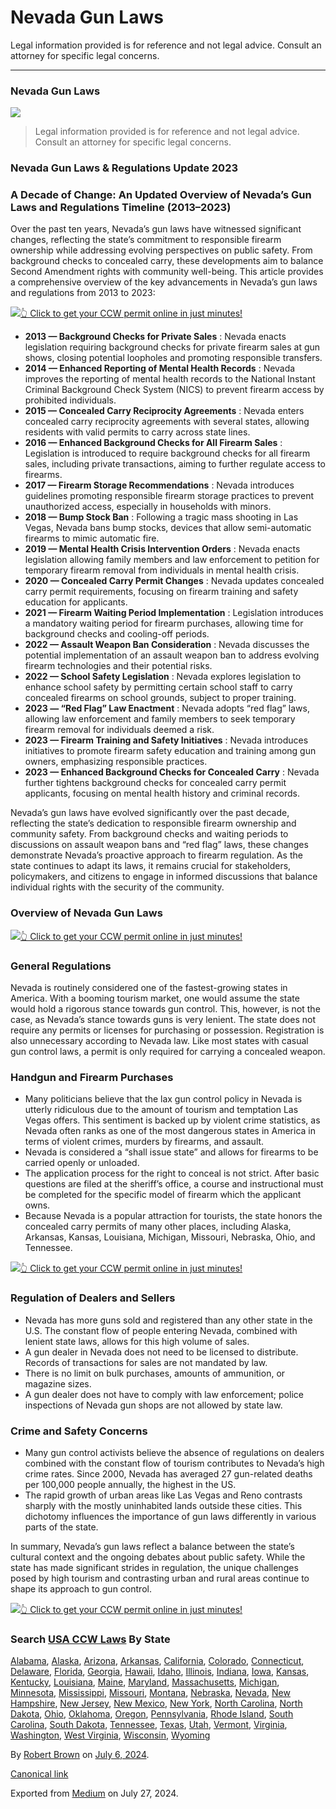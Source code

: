 # Nevada Gun Laws

Legal information provided is for reference and not legal advice. Consult an attorney for specific legal concerns. 

* * *

### Nevada Gun Laws

![](https://cdn-images-1.medium.com/max/1200/1*-V_-R9dktGWJHuesmWb9bQ.png)

> Legal information provided is for reference and not legal advice. Consult an attorney for specific legal concerns.

### Nevada Gun Laws & Regulations Update 2023

### A Decade of Change: An Updated Overview of Nevada’s Gun Laws and Regulations Timeline (2013–2023)

Over the past ten years, Nevada’s gun laws have witnessed significant changes, reflecting the state’s commitment to responsible firearm ownership while addressing evolving perspectives on public safety. From background checks to concealed carry, these developments aim to balance Second Amendment rights with community well-being. This article provides a comprehensive overview of the key advancements in Nevada’s gun laws and regulations from 2013 to 2023:

[![](https://cdn-images-1.medium.com/max/1200/1*aCmvRhaa5Xjz4zDZxHzAjg.png)](https://sndn.to/ccw)[👆 Click to get your CCW permit online in just minutes!](https://sndn.to/ccw)

  * **2013 — Background Checks for Private Sales** : Nevada enacts legislation requiring background checks for private firearm sales at gun shows, closing potential loopholes and promoting responsible transfers.
  * **2014 — Enhanced Reporting of Mental Health Records** : Nevada improves the reporting of mental health records to the National Instant Criminal Background Check System (NICS) to prevent firearm access by prohibited individuals.
  * **2015 — Concealed Carry Reciprocity Agreements** : Nevada enters concealed carry reciprocity agreements with several states, allowing residents with valid permits to carry across state lines.
  * **2016 — Enhanced Background Checks for All Firearm Sales** : Legislation is introduced to require background checks for all firearm sales, including private transactions, aiming to further regulate access to firearms.
  * **2017 — Firearm Storage Recommendations** : Nevada introduces guidelines promoting responsible firearm storage practices to prevent unauthorized access, especially in households with minors.
  * **2018 — Bump Stock Ban** : Following a tragic mass shooting in Las Vegas, Nevada bans bump stocks, devices that allow semi-automatic firearms to mimic automatic fire.
  * **2019 — Mental Health Crisis Intervention Orders** : Nevada enacts legislation allowing family members and law enforcement to petition for temporary firearm removal from individuals in mental health crisis.
  * **2020 — Concealed Carry Permit Changes** : Nevada updates concealed carry permit requirements, focusing on firearm training and safety education for applicants.
  * **2021 — Firearm Waiting Period Implementation** : Legislation introduces a mandatory waiting period for firearm purchases, allowing time for background checks and cooling-off periods.
  * **2022 — Assault Weapon Ban Consideration** : Nevada discusses the potential implementation of an assault weapon ban to address evolving firearm technologies and their potential risks.
  * **2022 — School Safety Legislation** : Nevada explores legislation to enhance school safety by permitting certain school staff to carry concealed firearms on school grounds, subject to proper training.
  * **2023 — “Red Flag” Law Enactment** : Nevada adopts “red flag” laws, allowing law enforcement and family members to seek temporary firearm removal for individuals deemed a risk.
  * **2023 — Firearm Training and Safety Initiatives** : Nevada introduces initiatives to promote firearm safety education and training among gun owners, emphasizing responsible practices.
  * **2023 — Enhanced Background Checks for Concealed Carry** : Nevada further tightens background checks for concealed carry permit applicants, focusing on mental health history and criminal records.



Nevada’s gun laws have evolved significantly over the past decade, reflecting the state’s dedication to responsible firearm ownership and community safety. From background checks and waiting periods to discussions on assault weapon bans and “red flag” laws, these changes demonstrate Nevada’s proactive approach to firearm regulation. As the state continues to adapt its laws, it remains crucial for stakeholders, policymakers, and citizens to engage in informed discussions that balance individual rights with the security of the community.

### Overview of Nevada Gun Laws

[![](https://cdn-images-1.medium.com/max/1200/1*TMCVgNoKp2NAtvLSAMkaJg.png)](https://sndn.to/ccw)[👆 Click to get your CCW permit online in just minutes!](https://sndn.to/ccw)

### General Regulations

Nevada is routinely considered one of the fastest-growing states in America. With a booming tourism market, one would assume the state would hold a rigorous stance towards gun control. This, however, is not the case, as Nevada’s stance towards guns is very lenient. The state does not require any permits or licenses for purchasing or possession. Registration is also unnecessary according to Nevada law. Like most states with casual gun control laws, a permit is only required for carrying a concealed weapon.

### Handgun and Firearm Purchases

  * Many politicians believe that the lax gun control policy in Nevada is utterly ridiculous due to the amount of tourism and temptation Las Vegas offers. This sentiment is backed up by violent crime statistics, as Nevada often ranks as one of the most dangerous states in America in terms of violent crimes, murders by firearms, and assault.
  * Nevada is considered a “shall issue state” and allows for firearms to be carried openly or unloaded.
  * The application process for the right to conceal is not strict. After basic questions are filed at the sheriff’s office, a course and instructional must be completed for the specific model of firearm which the applicant owns.
  * Because Nevada is a popular attraction for tourists, the state honors the concealed carry permits of many other places, including Alaska, Arkansas, Kansas, Louisiana, Michigan, Missouri, Nebraska, Ohio, and Tennessee.


[![](https://cdn-images-1.medium.com/max/1200/1*UmVcdbz7GlGdNVJMx2tkag.png)](https://sndn.to/ccw)[👆 Click to get your CCW permit online in just minutes!](https://sndn.to/ccw)

### Regulation of Dealers and Sellers

  * Nevada has more guns sold and registered than any other state in the U.S. The constant flow of people entering Nevada, combined with lenient state laws, allows for this high volume of sales.
  * A gun dealer in Nevada does not need to be licensed to distribute. Records of transactions for sales are not mandated by law.
  * There is no limit on bulk purchases, amounts of ammunition, or magazine sizes.
  * A gun dealer does not have to comply with law enforcement; police inspections of Nevada gun shops are not allowed by state law.



### Crime and Safety Concerns

  * Many gun control activists believe the absence of regulations on dealers combined with the constant flow of tourism contributes to Nevada’s high crime rates. Since 2000, Nevada has averaged 27 gun-related deaths per 100,000 people annually, the highest in the US.
  * The rapid growth of urban areas like Las Vegas and Reno contrasts sharply with the mostly uninhabited lands outside these cities. This dichotomy influences the importance of gun laws differently in various parts of the state.



In summary, Nevada’s gun laws reflect a balance between the state’s cultural context and the ongoing debates about public safety. While the state has made significant strides in regulation, the unique challenges posed by high tourism and contrasting urban and rural areas continue to shape its approach to gun control.

[![](https://cdn-images-1.medium.com/max/2560/1*aCmvRhaa5Xjz4zDZxHzAjg.png)](https://sndn.to/ccw)[👆 Click to get your CCW permit online in just minutes!](https://sndn.to/ccw)

### Search [USA CCW Laws](https://medium.com/shooting-safety-firearm-laws/usa-concealed-carry-weapon-laws-18f187538a4b) By State

[Alabama](https://gunpermitlaws.medium.com/alabama-concealed-carry-permit-gun-laws-b5c7b4344bd1), [Alaska](https://gunpermitlaws.medium.com/alaska-concealed-carry-gun-permit-laws-072aed8ba1f9), [Arizona](https://gunpermitlaws.medium.com/arizona-concealed-carry-gun-permit-laws-d592a10f1497), [Arkansas](https://gunpermitlaws.medium.com/arkansas-concealed-carry-gun-permit-laws-189069a29990), [California](https://gunpermitlaws.medium.com/california-concealed-carry-gun-permit-laws-77d11b72144e), [Colorado](https://gunpermitlaws.medium.com/colorado-concealed-carry-gun-permit-laws-e7218ae8da91), [Connecticut](https://gunpermitlaws.medium.com/connecticut-concealed-carry-gun-permit-laws-f02a502bc745), [Delaware](https://gunpermitlaws.medium.com/delaware-concealed-carry-gun-permit-laws-5168ca7061fe), [Florida](https://gunpermitlaws.medium.com/florida-concealed-carry-gun-permit-laws-3aa15d973382), [Georgia](https://gunpermitlaws.medium.com/georgia-concealed-carry-gun-permit-laws-6ea5a1141c13), [Hawaii](https://gunpermitlaws.medium.com/hawaii-concealed-carry-gun-permit-laws-e40ec91b467d), [Idaho](https://gunpermitlaws.medium.com/idaho-concealed-carry-gun-permit-laws-1b2ae1aa5e54), [Illinois](https://gunpermitlaws.medium.com/illinois-concealed-carry-gun-permit-laws-024ca7501502), [Indiana](https://gunpermitlaws.medium.com/indiana-concealed-carry-gun-permit-laws-c140707f2d2c), [Iowa](https://gunpermitlaws.medium.com/iowa-concealed-carry-gun-permit-laws-00385ac0a73e), [Kansas](https://gunpermitlaws.medium.com/kansas-concealed-carry-gun-permit-laws-b9c32916a2cc), [Kentucky](https://gunpermitlaws.medium.com/kentucky-concealed-carry-gun-permit-laws-2b85996f541d), [Louisiana](https://gunpermitlaws.medium.com/louisiana-concealed-carry-gun-permit-laws-bb14f12ce530), [Maine](https://gunpermitlaws.medium.com/maine-concealed-carry-gun-permit-laws-67f8ea5f65f5), [Maryland](https://gunpermitlaws.medium.com/maryland-concealed-carry-gun-permit-laws-5ef9b086ab89), [Massachusetts](https://gunpermitlaws.medium.com/massachusetts-concealed-carry-gun-permit-laws-35647d5b88a5), [Michigan](https://gunpermitlaws.medium.com/michigan-concealed-carry-gun-permit-laws-4ab8b68cfe26), [Minnesota](https://gunpermitlaws.medium.com/minnesota-concealed-carry-gun-permit-laws-766502412832), [Mississippi](https://gunpermitlaws.medium.com/mississippi-concealed-carry-gun-permit-laws-245670155b97), [Missouri](https://gunpermitlaws.medium.com/missouri-concealed-carry-gun-permit-laws-3ad619711e7b), [Montana](https://gunpermitlaws.medium.com/montana-concealed-carry-gun-permit-laws-0a45f3224f94), [Nebraska](https://gunpermitlaws.medium.com/nebraska-concealed-carry-gun-permit-laws-548ff340d824), [Nevada](https://gunpermitlaws.medium.com/nevada-concealed-carry-gun-permit-laws-4137566872f6), [New Hampshire](https://gunpermitlaws.medium.com/new-hampshire-concealed-carry-gun-permit-laws-69d20585ac7c), [New Jersey](https://gunpermitlaws.medium.com/new-jersey-concealed-carry-gun-permit-laws-847bc310dfda), [New Mexico](https://gunpermitlaws.medium.com/new-mexico-concealed-carry-gun-permit-laws-1e36f36e7cc2), [New York](https://gunpermitlaws.medium.com/new-york-concealed-carry-gun-permit-laws-8f223743e49a), [North Carolina](https://gunpermitlaws.medium.com/north-carolina-concealed-carry-gun-permit-laws-3f0c83af24de), [North Dakota](https://gunpermitlaws.medium.com/north-dakota-concealed-carry-gun-permit-laws-20cd3375b28e), [Ohio](https://gunpermitlaws.medium.com/ohio-concealed-carry-gun-permit-laws-14b7a9a49bba), [Oklahoma](https://gunpermitlaws.medium.com/oklahoma-concealed-carry-gun-permit-laws-c5099f686dcf), [Oregon](https://gunpermitlaws.medium.com/oregon-concealed-carry-gun-permit-laws-ab2c1f6b0717), [Pennsylvania](https://gunpermitlaws.medium.com/pennsylvania-concealed-carry-gun-permit-laws-43d4641baa2b), [Rhode Island](https://gunpermitlaws.medium.com/rhode-island-concealed-carry-gun-permit-laws-ce01597421ee), [South Carolina](https://gunpermitlaws.medium.com/south-carolina-concealed-carry-gun-permit-laws-764c64e59abd), [South Dakota](https://gunpermitlaws.medium.com/south-dakota-concealed-carry-gun-permit-laws-42b138819c8e), [Tennessee](https://gunpermitlaws.medium.com/tennessee-concealed-carry-gun-permit-laws-42e247ee8bf4), [Texas](https://gunpermitlaws.medium.com/texas-concealed-carry-gun-permit-laws-83a5dde6f001), [Utah](https://gunpermitlaws.medium.com/utah-concealed-carry-gun-permit-laws-cbb80ad076ad), [Vermont](https://gunpermitlaws.medium.com/vermont-concealed-carry-gun-permit-laws-95bc452c3311), [Virginia](https://gunpermitlaws.medium.com/virginia-concealed-carry-gun-permit-laws-aaa8a3ac5d8f), [Washington](https://gunpermitlaws.medium.com/washington-concealed-carry-gun-permit-laws-a11a8b6e6e3e), [West Virginia](https://gunpermitlaws.medium.com/west-virginia-concealed-carry-gun-permit-laws-617795db7484), [Wisconsin](https://gunpermitlaws.medium.com/wisconsin-concealed-carry-gun-permit-laws-be4bad49ff85), [Wyoming](https://gunpermitlaws.medium.com/wyoming-concealed-carry-gun-permit-laws-9f2284db8883)

By [Robert Brown](https://medium.com/@gunlicenseinfo) on [July 6, 2024](https://medium.com/p/fb77d62cf8ff).

[Canonical link](https://medium.com/@gunlicenseinfo/nevada-gun-laws-fb77d62cf8ff)

Exported from [Medium](https://medium.com) on July 27, 2024.
